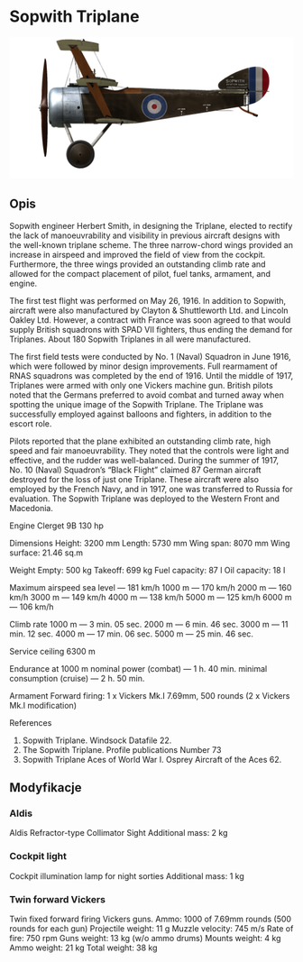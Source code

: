 # Sopwith Triplane

![soptriplane](../images/soptriplane.png)

## Opis

Sopwith engineer Herbert Smith, in designing the Triplane, elected to rectify the lack of manoeuvrability and visibility in previous aircraft designs with the well-known triplane scheme. The three narrow-chord wings provided an increase in airspeed and improved the field of view from the cockpit. Furthermore, the three wings provided an outstanding climb rate and allowed for the compact placement of pilot, fuel tanks, armament, and engine.

The first test flight was performed on May 26, 1916. In addition to Sopwith, aircraft were also manufactured by Clayton & Shuttleworth Ltd. and Lincoln Oakley Ltd. However, a contract with France was soon agreed to that would supply British squadrons with SPAD VII fighters, thus ending the demand for Triplanes. About 180 Sopwith Triplanes in all were manufactured.

The first field tests were conducted by No. 1 (Naval) Squadron in June 1916, which were followed by minor design improvements. Full rearmament of RNAS squadrons was completed by the end of 1916. Until the middle of 1917, Triplanes were armed with only one Vickers machine gun. British pilots noted that the Germans preferred to avoid combat and turned away when spotting the unique image of the Sopwith Triplane. The Triplane was successfully employed against balloons and fighters, in addition to the escort role.

Pilots reported that the plane exhibited an outstanding climb rate, high speed and fair manoeuvrability. They noted that the controls were light and effective, and the rudder was well-balanced. During the summer of 1917, No. 10 (Naval) Squadron’s “Black Flight” claimed 87 German aircraft destroyed for the loss of just one Triplane. These aircraft were also employed by the French Navy, and in 1917, one was transferred to Russia for evaluation. The Sopwith Triplane was deployed to the Western Front and Macedonia.


Engine
Clerget 9B 130 hp

Dimensions
Height: 3200 mm
Length: 5730 mm
Wing span: 8070 mm
Wing surface: 21.46 sq.m

Weight
Empty: 500 kg
Takeoff: 699 kg
Fuel capacity: 87 l
Oil capacity: 18 l

Maximum airspeed
sea level — 181 km/h
1000 m — 170 km/h
2000 m — 160 km/h
3000 m — 149 km/h
4000 m — 138 km/h
5000 m — 125 km/h
6000 m — 106 km/h

Climb rate
1000 m —  3 min. 05 sec.
2000 m —  6 min. 46 sec.
3000 m — 11 min. 12 sec.
4000 m — 17 min. 06 sec.
5000 m — 25 min. 46 sec.

Service ceiling 6300 m

Endurance at 1000 m
nominal power (combat) — 1 h. 40 min.
minimal consumption (cruise) — 2 h. 50 min.

Armament
Forward firing: 1 х Vickers Mk.I 7.69mm, 500 rounds (2 x Vickers Mk.I modification)

References
1) Sopwith Triplane. Windsock Datafile 22.
2) The Sopwith Triplane. Profile publications Number 73
3) Sopwith Triplane Aces of World War I. Osprey Aircraft of the Aces 62.

## Modyfikacje


### Aldis

Aldis Refractor-type Collimator Sight
Additional mass: 2 kg


### Cockpit light

Cockpit illumination lamp for night sorties
Additional mass: 1 kg


### Twin forward Vickers

Twin fixed forward firing Vickers guns.
Ammo: 1000 of 7.69mm rounds (500 rounds for each gun)
Projectile weight: 11 g
Muzzle velocity: 745 m/s
Rate of fire: 750 rpm
Guns weight: 13 kg (w/o ammo drums)
Mounts weight: 4 kg
Ammo weight: 21 kg
Total weight: 38 kg